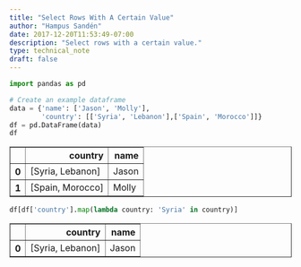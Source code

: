 ```yaml
---
title: "Select Rows With A Certain Value"
author: "Hampus Sandén"
date: 2017-12-20T11:53:49-07:00
description: "Select rows with a certain value."
type: technical_note
draft: false
---
```


```python
import pandas as pd
```


```python
# Create an example dataframe
data = {'name': ['Jason', 'Molly'], 
        'country': [['Syria', 'Lebanon'],['Spain', 'Morocco']]}
df = pd.DataFrame(data)
df
```




<div>
<table border="1" class="dataframe">
  <thead>
    <tr style="text-align: right;">
      <th></th>
      <th>country</th>
      <th>name</th>
    </tr>
  </thead>
  <tbody>
    <tr>
      <th>0</th>
      <td>[Syria, Lebanon]</td>
      <td>Jason</td>
    </tr>
    <tr>
      <th>1</th>
      <td>[Spain, Morocco]</td>
      <td>Molly</td>
    </tr>
  </tbody>
</table>
</div>




```python
df[df['country'].map(lambda country: 'Syria' in country)]
```




<div>
<table border="1" class="dataframe">
  <thead>
    <tr style="text-align: right;">
      <th></th>
      <th>country</th>
      <th>name</th>
    </tr>
  </thead>
  <tbody>
    <tr>
      <th>0</th>
      <td>[Syria, Lebanon]</td>
      <td>Jason</td>
    </tr>
  </tbody>
</table>
</div>



